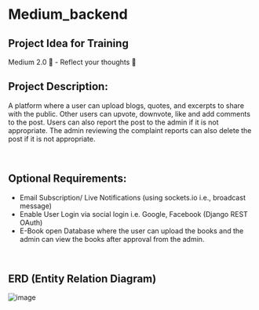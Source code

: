 # Medium_backend


## Project Idea for Training
  Medium 2.0 📝 - Reflect your thoughts 💭

## Project Description:
A platform where a user can upload blogs, quotes, and excerpts to share with the public. Other users can upvote, downvote, like and add comments to the post. Users can also report the post to the admin if it is not appropriate. The admin reviewing the complaint reports can also delete the post if it is not appropriate.

<br>

## Optional Requirements:  
 - Email Subscription/ Live Notifications (using sockets.io i.e., broadcast message)
  - Enable User Login via social login i.e. Google, Facebook (Django REST OAuth)
  - E-Book open Database where the user can upload the books and the admin can view the books after approval from the admin.

<br>

## ERD (Entity Relation Diagram)

![image](https://user-images.githubusercontent.com/78806673/185558341-17aea7f5-82b4-4e14-a893-e85734c6d15d.png)



